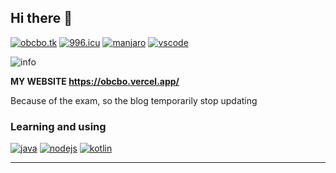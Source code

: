 ## Hi there 👋

[![obcbo.tk](https://img.shields.io/badge/BLOG-ObcbOの窝-blue?style=flat-square&logo=hexo)](https://obcbo.vercel.app/)
[![996.icu](https://img.shields.io/badge/link-996.icu-red.svg?style=flat-square&logo=appveyor)](https://996.icu)
[![manjaro](https://img.shields.io/badge/OS-Manjaro-succeed.svg?style=flat-square&logo=manjaro)](https://manjaro.org/)
[![vscode](https://img.shields.io/badge/IDE-Visual%20Studio%20Code-blue?style=flat-square&logo=visual-studio-code&logoColor=ffffff)](https://code.visualstudio.com/)

![info](https://github-readme-stats.vercel.app/api?username=ObcbO&show_icons=true&count_private=true&hide=prs&theme=default_repocard)

**MY WEBSITE <https://obcbo.vercel.app/>**

Because of the exam, so the blog temporarily stop updating


### Learning and using

[![java](https://img.shields.io/badge/-Java-007396?style=flat-square&logo=java&logoColor=ffffff)](https://java.com/)
[![nodejs](https://img.shields.io/badge/-Node.js-43853d?style=flat-square&logo=node.js&logoColor=ffffff)](https://nodejs.org/)
[![kotlin](https://img.shields.io/badge/-Kotlin-blue?style=flat-square&logo=kotlin&color=a82daa)](https://kotlinlang.org/)

- - -
